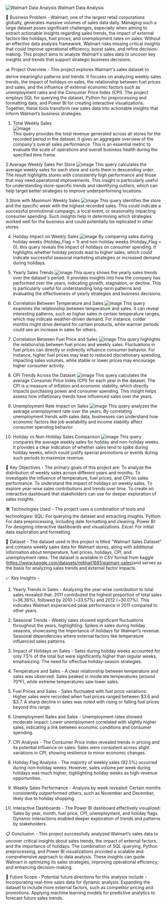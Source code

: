 ![Walmart Data Analysis](https://github.com/user-attachments/assets/2ed58e61-7f41-49a0-b39d-8ca50acd8884)
Walmart Data Analysis

🏢 Business Problem - 
Walmart, one of the largest retail corporations globally, generates massive volumes of sales data daily. Managing such a large dataset poses significant challenges, especially when aiming to extract actionable insights regarding sales trends, the impact of external factors like holidays, fuel prices, and unemployment rates on sales. Without an effective data analysis framework, Walmart risks missing critical insights that could improve operational efficiency, boost sales, and refine decision-making. This project aims to analyze Walmart's sales data to uncover key insights and trends that support strategic business decisions.

📊 Project Overview -
This project explores Walmart's sales dataset to derive meaningful patterns and trends. It focuses on analyzing weekly sales trends, the impact of holidays on sales, the relationship between fuel prices and sales, and the influence of external economic factors such as unemployment rates and the Consumer Price Index (CPI). The project employs SQL for querying the dataset, Python for preprocessing and formatting data, and Power BI for creating interactive visualizations. Together, these tools transform raw sales data into actionable insights that inform Walmart’s business strategies.

1. Total Weekly Sales <br />
![image](https://github.com/user-attachments/assets/e09e6e0c-c29c-438b-a067-2df9ccbd331d) <br />
This query provides the total revenue generated across all stores for the recorded period in the dataset. It gives an aggregate overview of the company's overall sales performance. This is an essential metric to evaluate the scale of operations and overall business health during the specified time frame.

2.Average Weekly Sales Per Store
![image](https://github.com/user-attachments/assets/61b6ae6f-3eca-4bc8-a43c-83574a29d7af)
This query calculates the average weekly sales for each store and sorts them in descending order. The result highlights stores with consistently high performance and those that may need operational improvements. This insight is particularly useful for understanding store-specific trends and identifying outliers, which can help target better strategies to improve underperforming locations.

3.Store with Maximum Weekly Sales
![image](https://github.com/user-attachments/assets/c65ac5f5-5998-497c-adbf-9a826ff5c7ef)
This query identifies the store and the specific week with the highest recorded sales. This could indicate a successful promotional campaign, a local event, or seasonality impacting consumer spending. Such insights help in determining which strategies worked well for the business and could potentially be replicated in other stores.

4. Holiday Impact on Weekly Sales
![image](https://github.com/user-attachments/assets/0d0a59a0-5d01-4b0e-bae6-c3b78d8ac06c)
By comparing sales during holiday weeks (Holiday_Flag = 1) and non-holiday weeks (Holiday_Flag = 0), this query reveals the impact of holidays on consumer spending. It highlights whether holiday periods lead to higher sales, which could indicate successful seasonal marketing strategies or increased demand during holidays.

5. Yearly Sales Trends
![image](https://github.com/user-attachments/assets/75e51c43-5454-4e5f-8bc3-676ca03e0ecc)
This query shows the yearly sales trends over the dataset's period. It provides insights into how the company has performed over the years, indicating growth, stagnation, or decline. This is particularly useful for understanding long-term patterns and evaluating the effectiveness of yearly strategies and business decisions.

6. Correlation Between Temperature and Sales
![image](https://github.com/user-attachments/assets/d4cec5cd-0d1d-4f3f-867f-94835cba6b64)
This query examines the relationship between temperature and sales. It can reveal interesting patterns, such as higher sales in certain temperature ranges, which may indicate weather-driven demand. For instance, colder months might drive demand for certain products, while warmer periods could see an increase in sales for others.

7. Correlation Between Fuel Price and Sales
![image](https://github.com/user-attachments/assets/ad9c6aeb-6b35-41c1-8315-535e4d2e4350)
This query highlights the relationship between fuel prices and weekly sales. Fluctuations in fuel prices can directly or indirectly influence consumer behavior. For instance, higher fuel prices may lead to reduced discretionary spending, impacting sales volumes, while stable or lower prices may encourage higher consumer activity.

8. CPI Trends Across the Dataset
![image](https://github.com/user-attachments/assets/8e263270-6503-4030-9a9f-7393c1c63b38)
This query calculates the average Consumer Price Index (CPI) for each year in the dataset. The CPI is a measure of inflation and economic stability, which directly impacts purchasing power and consumer spending. This insight helps assess how inflationary trends have influenced sales over the years.

9. Unemployment Rate Impact on Sales
![image](https://github.com/user-attachments/assets/7dbbfee7-437e-4799-b8d2-66e1496bd37c)
This query analyzes the average unemployment rate over the years. By correlating unemployment trends with sales data, businesses can understand how economic factors like job availability and income stability affect consumer spending behavior.

10. Holiday vs Non-Holiday Sales Comparison
![image](https://github.com/user-attachments/assets/bb9aaa5b-2db1-4e3d-8904-767a3361e9d6)
This query compares the average weekly sales for holiday and non-holiday weeks. It provides a clear indication of whether sales tend to spike during holiday weeks, which could justify special promotions or events during such periods to maximize revenue.


🚀 Key Objectives - 
The primary goals of this project are:
To analyze the distribution of weekly sales across different years and months.
To investigate the influence of temperature, fuel prices, and CPI on sales performance.
To understand the impact of holidays on weekly sales.
To explore year-wise sales contributions and trends over time.
To create an interactive dashboard that stakeholders can use for deeper exploration of sales insights.

🛠️ Technologies Used - 
The project uses a combination of tools and technologies:
SQL: For querying the dataset and extracting insights.
Python: For data preprocessing, including date formatting and cleaning.
Power BI: For designing interactive dashboards and visualizations.
Excel: For initial data exploration and formatting.

📂 Dataset - 
The dataset used in this project is titled "Walmart Sales Dataset" and contains weekly sales data for Walmart stores, along with additional information about temperature, fuel prices, holidays, CPI, and unemployment rates. The dataset is available in CSV format from kaggle (https://www.kaggle.com/datasets/mikhail1681/walmart-sales)and serves as the basis for analyzing sales trends and external factor impacts.

📈 Key Insights - 
1. Yearly Trends in Sales - 
Analyzing the year-wise contribution to total sales revealed that: 
2011 contributed the highest proportion of total sales (~36.36%), followed by 2010 (~33.57%) and 2012 (~30.07%).
This indicates Walmart experienced peak performance in 2011 compared to other years.

2. Seasonal Trends -
Weekly sales showed significant fluctuations throughout the years, highlighting: 
Spikes in sales during holiday seasons, showcasing the importance of holidays for Walmart’s revenue.
Seasonal dependencies where external factors like temperature influenced sales patterns.

3. Impact of Holidays on Sales -
Sales during holiday weeks accounted for only 7.5% of the total but were significantly higher than regular weeks, emphasizing:
The need for effective holiday-season strategies.

4. Temperature and Sales -
A clear relationship between temperature and sales was observed:
Sales peaked in moderate temperatures (around 70°F), while extreme temperatures saw lower sales.

5. Fuel Prices and Sales -
Sales fluctuated with fuel price variations:
Higher sales were recorded when fuel prices ranged between $3.6 and $3.7.
A sharp decline in sales was noted with rising or falling fuel prices beyond this range.

6. Unemployment Rates and Sales - 
Unemployment rates showed moderate impact:
Lower unemployment correlated with slightly higher sales, indicating a link between economic conditions and consumer spending.

7. CPI Analysis - 
The Consumer Price Index revealed trends in pricing and its potential influence on sales:
Sales were consistent across slight variations in CPI, showing resilience to minor economic changes.

8. Holiday Flag Analysis - 
The majority of weekly sales (92.5%) occurred during non-holiday weeks:
However, sales volume per week during holidays was much higher, highlighting holiday weeks as high-revenue opportunities.

9. Weekly Sales Performance - 
Analysis by week revealed:
Certain months consistently outperformed others, such as November and December, likely due to holiday shopping.

10. Interactive Dashboards - 
The Power BI dashboard effectively visualized:
Sales by year, month, fuel price, CPI, unemployment, and holiday flags.
Dynamic interactions enabled deeper exploration of trends and patterns by stakeholders.

📋 Conclusion -
This project successfully analyzed Walmart’s sales data to uncover critical insights about sales trends, the impact of external factors, and the importance of holidays. The combination of SQL querying, Python preprocessing, and Power BI visualizations provided a scalable and comprehensive approach to data analysis. These insights can guide Walmart in optimizing its sales strategies, improving operational efficiency, and enhancing decision-making.

🎯 Future Scope -
Potential future directions for this analysis include - 
Incorporating real-time sales data for dynamic analysis.
Expanding the dataset to include more external factors, such as competitor pricing and promotions.
Applying machine learning models for predictive analytics to forecast future sales trends.

